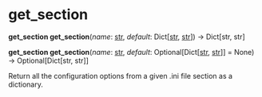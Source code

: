 # get_section

**get_section get_section**(*name*:  [str], *default*:  Dict\[[str], [str]\]) → Dict\[str, str\]

**get_section get_section**(*name*:  [str], *default*:  Optional\[Dict\[[str], [str]\]\] = None) → Optional\[Dict\[str, str\]\]

[str]: https://docs.python.org/3/library/stdtypes.html#str

Return all the configuration options from a given .ini file section as a dictionary.
